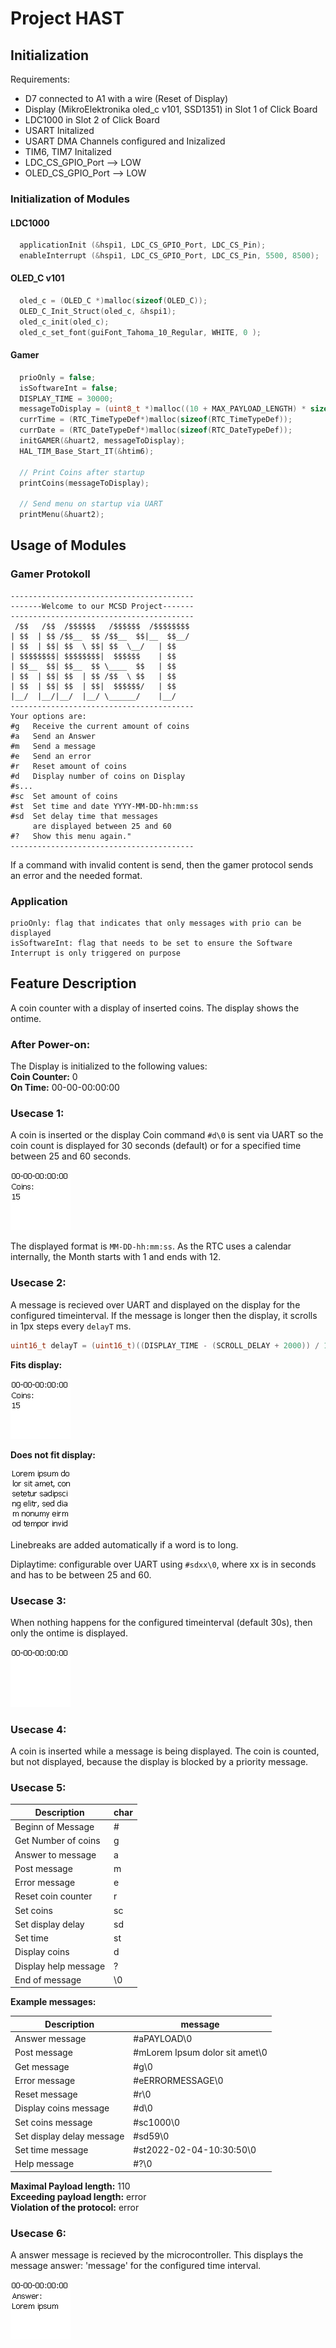 # Project HAST
<h2>Initialization</h2>
Requirements:
<ul>
    <li>D7 connected to A1 with a wire (Reset of Display)</li>
    <li>Display (MikroElektronika oled_c v101, SSD1351) in Slot 1 of Click Board</li>
    <li>LDC1000 in Slot 2 of Click Board</li>
    <li>USART Initalized</li>
    <li>USART DMA Channels configured and Inizalized</li>
    <li>TIM6, TIM7 Initalized</li>
    <li>LDC_CS_GPIO_Port --> LOW</li>
    <li>OLED_CS_GPIO_Port --> LOW</li>
</ul>
<h3>Initialization of Modules</h3>
<h4>LDC1000</h4>

```c
  applicationInit (&hspi1, LDC_CS_GPIO_Port, LDC_CS_Pin);
  enableInterrupt (&hspi1, LDC_CS_GPIO_Port, LDC_CS_Pin, 5500, 8500);
```
<h4>OLED_C v101</h4>

```c
  oled_c = (OLED_C *)malloc(sizeof(OLED_C));
  OLED_C_Init_Struct(oled_c, &hspi1);
  oled_c_init(oled_c);
  oled_c_set_font(guiFont_Tahoma_10_Regular, WHITE, 0 );
```

<h4>Gamer</h4>

```c
  prioOnly = false;
  isSoftwareInt = false;
  DISPLAY_TIME = 30000;
  messageToDisplay = (uint8_t *)malloc((10 + MAX_PAYLOAD_LENGTH) * sizeof(uint8_t));
  currTime = (RTC_TimeTypeDef*)malloc(sizeof(RTC_TimeTypeDef));
  currDate = (RTC_DateTypeDef*)malloc(sizeof(RTC_DateTypeDef));
  initGAMER(&huart2, messageToDisplay);
  HAL_TIM_Base_Start_IT(&htim6);

  // Print Coins after startup
  printCoins(messageToDisplay);

  // Send menu on startup via UART
  printMenu(&huart2);
```
<h2>Usage of Modules</h2>
<h3>Gamer Protokoll</h3>

```
-----------------------------------------
-------Welcome to our MCSD Project-------
-----------------------------------------
 /$$   /$$  /$$$$$$   /$$$$$$  /$$$$$$$$
| $$  | $$ /$$__  $$ /$$__  $$|__  $$__/
| $$  | $$| $$  \ $$| $$  \__/   | $$
| $$$$$$$$| $$$$$$$$|  $$$$$$    | $$
| $$__  $$| $$__  $$ \____  $$   | $$
| $$  | $$| $$  | $$ /$$  \ $$   | $$
| $$  | $$| $$  | $$|  $$$$$$/   | $$
|__/  |__/|__/  |__/ \______/    |__/
-----------------------------------------
Your options are:
#g   Receive the current amount of coins
#a   Send an Answer
#m   Send a message
#e   Send an error
#r   Reset amount of coins
#d   Display number of coins on Display
#s...
#sc  Set amount of coins
#st  Set time and date YYYY-MM-DD-hh:mm:ss
#sd  Set delay time that messages
     are displayed between 25 and 60
#?   Show this menu again."
-----------------------------------------
```
If a command with invalid content is send, then the gamer protocol sends an error and the needed format.

<h3>Application</h3>

```
prioOnly: flag that indicates that only messages with prio can be displayed
isSoftwareInt: flag that needs to be set to ensure the Software Interrupt is only triggered on purpose
```
<h2>Feature Description</h2>
A coin counter with a display of inserted coins. The display shows the ontime. 

<h3>After Power-on:</h3>
The Display is initialized to the following values:<br>
<b>Coin Counter:</b> 0<br>
<b>On Time:</b> 00-00-00:00:00<br>

<h3>Usecase 1:</h3>

A coin is inserted or the display Coin command `#d\0` is sent via UART so the coin count is displayed for 30 seconds (default) or for a specified time between 25 and 60 seconds.

![Usecase 1 example](/Dokumente/images/usecase1.jpg)

The displayed format is `MM-DD-hh:mm:ss`. As the RTC uses a calendar internally, the Month starts with 1 and ends with 12.


<h3>Usecase 2:</h3>

A message is recieved over UART and displayed on the display for the configured timeinterval. If the message is longer then the display, it scrolls in 1px steps every `delayT` ms.
```c
uint16_t delayT = (uint16_t)((DISPLAY_TIME - (SCROLL_DELAY + 2000)) / 128);
```
<b>Fits display:</b>

![Usecase 2 example](/Dokumente/images/usecase1.jpg)

<b>Does not fit display:</b>

![Usecase 2 example](/Dokumente/images/usecase2.1.jpg)

Linebreaks are added automatically if a word is to long.

Diplaytime: configurable over UART using `#sdxx\0`, where xx is in seconds and has to be between 25 and 60.

<h3>Usecase 3:</h3>
When nothing happens for the configured timeinterval (default 30s), then only the ontime is displayed.

![Usecase 3 example](/Dokumente/images/usecase3.jpg)

<h3>Usecase 4:</h3>
A coin is inserted while a message is being displayed. The coin is counted, but not displayed, because the display is blocked by a priority message.

<h3>Usecase 5:</h3>
<table>
  <thead>
    <tr>
        <th>Description</th>
        <th>char</th>
    </tr>
  </thead>
  <tbody>
    <tr>
      <td>Beginn of Message</td>
      <td>#</td>
    </tr>
    <tr>
      <td>Get Number of coins</td>
      <td>g</td>
    </tr>
    <tr>
      <td>Answer to message</td>
      <td>a</td>
    </tr>
    <tr>
      <td>Post message</td>
      <td>m</td>
    </tr>
    <tr>
      <td>Error message</td>
      <td>e</td>
    </tr>
     <tr>
      <td>Reset coin counter</td>
      <td>r</td>
    </tr>
    <tr>
      <td>Set coins</td>
      <td>sc</td>
    </tr>
    <tr>
      <td>Set display delay</td>
      <td>sd</td>
    </tr>
    <tr>
      <td>Set time</td>
      <td>st</td>
    </tr>
    <tr>
      <td>Display coins</td>
      <td>d</td>
    </tr>
    <tr>
      <td>Display help message</td>
      <td>?</td>
    </tr>
     <tr>
      <td>End of message</td>
      <td>\0</td>
    </tr>
  </tbody>
</table>

<b>Example messages:</b>
<table>
  <thead>
    <tr><th>Description</th><th>message</th></tr>
  </thead>
  <tbody>
     <tr><td>Answer message</td><td>#aPAYLOAD\0</td></tr>
     <tr><td>Post message</td><td>#mLorem Ipsum dolor sit amet\0</td></tr>
     <tr><td>Get message</td><td>#g\0</td></tr>
     <tr><td>Error message</td><td>#eERRORMESSAGE\0</td></tr>
     <tr><td>Reset message</td><td>#r\0</td></tr>
     <tr><td>Display coins message</td><td>#d\0</td></tr>
     <tr><td>Set coins message</td><td>#sc1000\0</td></tr>
     <tr><td>Set display delay message</td><td>#sd59\0</td></tr>
     <tr><td>Set time message</td><td>#st2022-02-04-10:30:50\0</td></tr>
     <tr><td>Help message</td><td>#?\0</td></tr>
  </tbody>
</table>
<b>Maximal Payload length:</b> 110<br>
<b>Exceeding payload length:</b> error<br>
<b>Violation of the protocol:</b> error<br>

<h3>Usecase 6:</h3>
A answer message is recieved by the microcontroller. This displays the message answer: 'message' for the configured time interval.

![Usecase 6 example](/Dokumente/images/usecase6.jpg)
